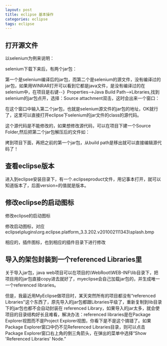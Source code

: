 ```yaml
---
layout: post
title: eclipse 基本操作
categories: eclipse
tags: eclipse
---
```


## 打开源文件

以selenium为例来说明：

selenium下载下来后，有两个jar包：

第一个是selenium编译后的jar包，而第二个是selenium的源文件，没有编译过的jar包，如果用WINRAR打开可以看到它都是java文件，是没有编译过的在selenium中，在项目是右键--》Properties-->Java Build Path-->Libraries,找到selenium的jar包点开，选择：Source attachment双击，这时会出来一个窗口：

在这个窗口中输入第二个jar包，也就是selenium源文件的jar包的地址，OK就行了，这里可以直接打开eclipse下selenium的jar文件的class的源代码。

这个源代码是不能修改的，如果想修改源代码，可以在项目下建一个Source Folder,然后把第二个jar包解压后的文件如：

拷到项目下面，再把之前的第一个jar包，从build path是移出就可以直接编辑源代码了！

## 查看eclipse版本

进入到eclipse安装目录下，有一个.eclipseproduct文件，用记事本打开，就可以知道版本了，后面version=的值就是版本。

## 修改eclipse的启动图标

修改eclipse的启动图标

修改启动图标，对应eclipse\plugins\org.eclipse.platform_3.3.202.v201002111343\splash.bmp

相应的，插件图标，也到相应的插件目录下进行修改

## 导入的架包封装到一个referenced Libraries里

 关于导入jar包，java web项目可以在项目的\WebRoot\WEB-INF\lib目录下，把项目用的jar包直接copy进去就好了，myeclipse会自己加载jar包的，并生成唯一一个referenced libraries。

但是，我最近用MyEclipse做项目时，某天突然所有的项目都没有“referenced Libraries"这个东西了，原先导入的jar包都跟Libraries平级了，重新复制到lib目录下的jar包也都不会自动封装在 referenced Library，如果导入的jar太多，就会使项目的目录结构好长且难看，解决办法：referenced libraries是在Package Explorer视图而不是Project Explorer视图，你看下是不是这个搞错了。如果Package Explorer窗口中仍不见Referenced Libraries目录，则可以点击Package Explorer窗口右上角的倒三角箭头，在弹出的菜单中选择“Show 'Referenced Libraries' Node.”
